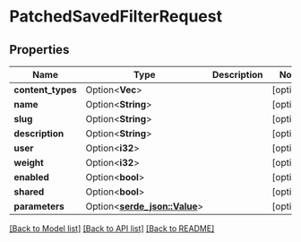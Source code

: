 # PatchedSavedFilterRequest

## Properties

Name | Type | Description | Notes
------------ | ------------- | ------------- | -------------
**content_types** | Option<**Vec<String>**> |  | [optional]
**name** | Option<**String**> |  | [optional]
**slug** | Option<**String**> |  | [optional]
**description** | Option<**String**> |  | [optional]
**user** | Option<**i32**> |  | [optional]
**weight** | Option<**i32**> |  | [optional]
**enabled** | Option<**bool**> |  | [optional]
**shared** | Option<**bool**> |  | [optional]
**parameters** | Option<[**serde_json::Value**](.md)> |  | [optional]

[[Back to Model list]](../README.md#documentation-for-models) [[Back to API list]](../README.md#documentation-for-api-endpoints) [[Back to README]](../README.md)


